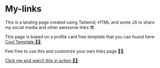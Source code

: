 # My-links

This is a landing page created using Tailwind, HTML and some JS to share my social media and other awesome links 😎.

This page is based on a profile card free template that you can found here: [Cool Template 👌🏼](https://www.tailwindtoolbox.com/templates/profile-card).

Feel free to use this and customize your own links page 🤘🏼.

[Click me and watch this in action 👋🏼](https://links.cristopherps.com/).
